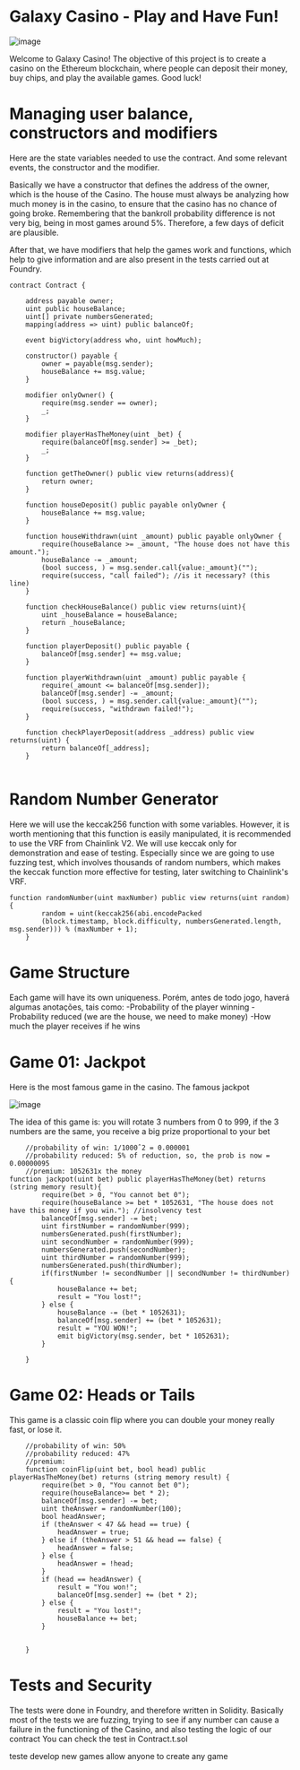 # Galaxy Casino - Play and Have Fun!
![image](https://user-images.githubusercontent.com/101097089/163240320-0f3d47f9-d799-4c47-ab25-7aede6f9568d.png)

Welcome to Galaxy Casino!
The objective of this project is to create a casino on the Ethereum blockchain, where people can deposit their money, buy chips, and play the available games. Good luck!

# Managing user balance, constructors and modifiers
Here are the state variables needed to use the contract.
And some relevant events, the constructor and the modifier.



Basically we have a constructor that defines the address of the owner, which is the house of the Casino.
The house must always be analyzing how much money is in the casino, to ensure that the casino has no chance of going broke.
Remembering that the bankroll probability difference is not very big, being in most games around 5%.
Therefore, a few days of deficit are plausible.

After that, we have modifiers that help the games work and functions, which help to give information and are also present in the tests carried out at Foundry.

```
contract Contract {

    address payable owner;
    uint public houseBalance;
    uint[] private numbersGenerated;
    mapping(address => uint) public balanceOf;

    event bigVictory(address who, uint howMuch);

    constructor() payable {
        owner = payable(msg.sender);
        houseBalance += msg.value;
    }

    modifier onlyOwner() {
        require(msg.sender == owner);
        _;
    }

    modifier playerHasTheMoney(uint _bet) {
        require(balanceOf[msg.sender] >= _bet);
        _;
    }

    function getTheOwner() public view returns(address){
        return owner;
    }

    function houseDeposit() public payable onlyOwner {
        houseBalance += msg.value;
    }

    function houseWithdrawn(uint _amount) public payable onlyOwner {
        require(houseBalance >= _amount, "The house does not have this amount.");
        houseBalance -= _amount;
        (bool success, ) = msg.sender.call{value:_amount}("");
        require(success, "call failed"); //is it necessary? (this line)
    }

    function checkHouseBalance() public view returns(uint){
        uint _houseBalance = houseBalance; 
        return _houseBalance;
    }

    function playerDeposit() public payable {
        balanceOf[msg.sender] += msg.value;
    }

    function playerWithdrawn(uint _amount) public payable {
        require(_amount <= balanceOf[msg.sender]);
        balanceOf[msg.sender] -= _amount;
        (bool success, ) = msg.sender.call{value:_amount}("");
        require(success, "withdrawn failed!");
    }

    function checkPlayerDeposit(address _address) public view returns(uint) {
        return balanceOf[_address];
    }
    
```

# Random Number Generator

Here we will use the keccak256 function with some variables. However, it is worth mentioning that this function is easily manipulated, it is recommended to use the VRF from Chainlink V2. We will use keccak only for demonstration and ease of testing. Especially since we are going to use fuzzing test, which involves thousands of random numbers, which makes the keccak function more effective for testing, later switching to Chainlink's VRF.

```
function randomNumber(uint maxNumber) public view returns(uint random) {
        random = uint(keccak256(abi.encodePacked
        (block.timestamp, block.difficulty, numbersGenerated.length, msg.sender))) % (maxNumber + 1);
    }
```

# Game Structure

Each game will have its own uniqueness.
Porém, antes de todo jogo, haverá algumas anotações, tais como:
-Probability of the player winning
-Probability reduced (we are the house, we need to make money)
-How much the player receives if he wins

# Game 01: Jackpot

Here is the most famous game in the casino. The famous jackpot

![image](https://user-images.githubusercontent.com/101097089/163922932-d8bbc22c-e24b-4c52-87dc-8f61221f8f86.png)

The idea of this game is: you will rotate 3 numbers from 0 to 999, if the 3 numbers are the same, you receive a big prize proportional to your bet

```
    //probability of win: 1/1000ˆ2 = 0.000001
    //probability reduced: 5% of reduction, so, the prob is now = 0.00000095
    //premium: 1052631x the money
function jackpot(uint bet) public playerHasTheMoney(bet) returns (string memory result){
        require(bet > 0, "You cannot bet 0");
        require(houseBalance >= bet * 1052631, "The house does not have this money if you win."); //insolvency test
        balanceOf[msg.sender] -= bet;
        uint firstNumber = randomNumber(999);
        numbersGenerated.push(firstNumber);
        uint secondNumber = randomNumber(999);
        numbersGenerated.push(secondNumber);
        uint thirdNumber = randomNumber(999);
        numbersGenerated.push(thirdNumber);
        if(firstNumber != secondNumber || secondNumber != thirdNumber){
            houseBalance += bet;
            result = "You lost!";
        } else {
            houseBalance -= (bet * 1052631);
            balanceOf[msg.sender] += (bet * 1052631);
            result = "YOU WON!";
            emit bigVictory(msg.sender, bet * 1052631);
        }

    }
```

# Game 02: Heads or Tails

This game is a classic coin flip where you can double your money really fast, or lose it.

```
    //probability of win: 50%
    //probability reduced: 47%
    //premium: 
    function coinFlip(uint bet, bool head) public playerHasTheMoney(bet) returns (string memory result) {
        require(bet > 0, "You cannot bet 0");
        require(houseBalance>= bet * 2);
        balanceOf[msg.sender] -= bet;
        uint theAnswer = randomNumber(100);
        bool headAnswer;
        if (theAnswer < 47 && head == true) {
            headAnswer = true;
        } else if (theAnswer > 51 && head == false) {
            headAnswer = false;
        } else {
            headAnswer = !head;
        }
        if (head == headAnswer) {
            result = "You won!";
            balanceOf[msg.sender] += (bet * 2);
        } else {
            result = "You lost!";
            houseBalance += bet;
        }


    }
```

# Tests and Security

The tests were done in Foundry, and therefore written in Solidity.
Basically most of the tests we are fuzzing, trying to see if any number can cause a failure in the functioning of the Casino, and also testing the logic of our contract
You can check the test in Contract.t.sol


teste
develop new games
allow anyone to create any game
